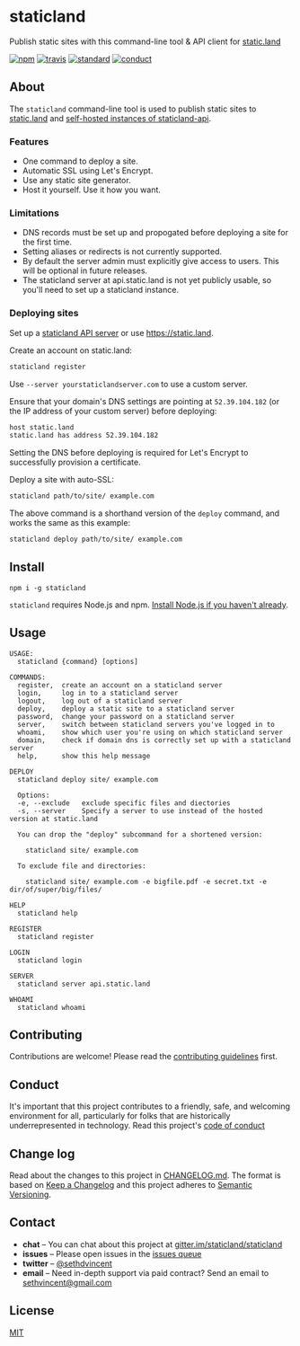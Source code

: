# staticland

Publish static sites with this command-line tool & API client for [static.land](http://static.land)

[![npm][npm-image]][npm-url]
[![travis][travis-image]][travis-url]
[![standard][standard-image]][standard-url]
[![conduct][conduct]][conduct-url]

[npm-image]: https://img.shields.io/npm/v/staticland.svg?style=flat-square
[npm-url]: https://www.npmjs.com/package/staticland
[travis-image]: https://img.shields.io/travis/staticland/staticland.svg?style=flat-square
[travis-url]: https://travis-ci.org/sethvincent/staticland
[standard-image]: https://img.shields.io/badge/code%20style-standard-brightgreen.svg?style=flat-square
[standard-url]: http://npm.im/standard
[conduct]: https://img.shields.io/badge/code%20of%20conduct-contributor%20covenant-green.svg?style=flat-square
[conduct-url]: CONDUCT.md

## About

The `staticland` command-line tool is used to publish static sites to [static.land](https://static.land) and [self-hosted instances of staticland-api](https://github.com/staticland/staticland-api).

### Features
- One command to deploy a site.
- Automatic SSL using Let's Encrypt.
- Use any static site generator.
- Host it yourself. Use it how you want.

### Limitations
- DNS records must be set up and propogated before deploying a site for the first time.
- Setting aliases or redirects is not currently supported.
- By default the server admin must explicitly give access to users. This will be optional in future releases.
- The staticland server at api.static.land is not yet publicly usable, so you'll need to set up a staticland instance.

### Deploying sites
Set up a [staticland API server](https://github.com/staticland/staticland-api) or use https://static.land.

Create an account on static.land:

```sh
staticland register
```

Use `--server yourstaticlandserver.com` to use a custom server.

Ensure that your domain's DNS settings are pointing at `52.39.104.182` (or the IP address of your custom server) before deploying:

```sh
host static.land
static.land has address 52.39.104.182
```

Setting the DNS before deploying is required for Let's Encrypt to successfully provision a certificate.

Deploy a site with auto-SSL:

```sh
staticland path/to/site/ example.com
```

The above command is a shorthand version of the `deploy` command, and works the same as this example:

```sh
staticland deploy path/to/site/ example.com
```

## Install

```
npm i -g staticland
```

`staticland` requires Node.js and npm. [Install Node.js if you haven't already](https://nodejs.org).

## Usage

```
USAGE:
  staticland {command} [options]

COMMANDS:
  register,  create an account on a staticland server
  login,     log in to a staticland server
  logout,    log out of a staticland server
  deploy,    deploy a static site to a staticland server
  password,  change your password on a staticland server
  server,    switch between staticland servers you've logged in to
  whoami,    show which user you're using on which staticland server
  domain,    check if domain dns is correctly set up with a staticland server
  help,      show this help message

DEPLOY
  staticland deploy site/ example.com

  Options:
  -e, --exclude   exclude specific files and diectories
  -s, --server    Specify a server to use instead of the hosted version at static.land

  You can drop the "deploy" subcommand for a shortened version:

    staticland site/ example.com

  To exclude file and directories:

    staticland site/ example.com -e bigfile.pdf -e secret.txt -e dir/of/super/big/files/

HELP
  staticland help

REGISTER
  staticland register

LOGIN
  staticland login

SERVER
  staticland server api.static.land

WHOAMI
  staticland whoami
```


## Contributing

Contributions are welcome! Please read the [contributing guidelines](CONTRIBUTING.md) first.

## Conduct

It's important that this project contributes to a friendly, safe, and welcoming environment for all, particularly for folks that are historically underrepresented in technology. Read this project's [code of conduct](CONDUCT.md)

## Change log

Read about the changes to this project in [CHANGELOG.md](CHANGELOG.md). The format is based on [Keep a Changelog](http://keepachangelog.com/) and this project adheres to [Semantic Versioning](http://semver.org/).

## Contact

- **chat** – You can chat about this project at [gitter.im/staticland/staticland](http://gitter.im/staticland/staticland)
- **issues** – Please open issues in the [issues queue](https://github.com/staticland/staticland/issues)
- **twitter** – [@sethdvincent](https://twitter.com/sethdvincent)
- **email** – Need in-depth support via paid contract? Send an email to sethvincent@gmail.com

## License

[MIT](LICENSE.md)
